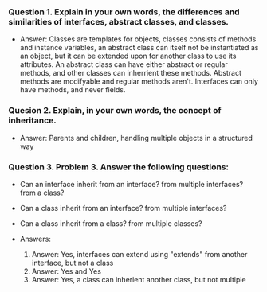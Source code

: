 ### Question 1. Explain in your own words, the differences and similarities of interfaces, abstract classes, and classes.
* Answer: Classes are templates for objects, classes consists of methods and instance variables, an abstract class can itself not be instantiated as an object, but it can be extended upon for another class to use its attributes. An abstract class can have either abstract or regular methods, and other classes can inherrient these methods. Abstract methods are modifyable and regular methods aren't. Interfaces can only have methods, and never fields.

### Quesion 2. Explain, in your own words, the concept of inheritance.
* Answer: Parents and children, handling multiple objects in a structured way


### Question 3. Problem 3. Answer the following questions:
* Can an interface inherit from an interface? from multiple interfaces? from a class?
* Can a class inherit from an interface? from multiple interfaces?
* Can a class inherit from a class? from multiple classes?

* Answers: 
    1. Answer: Yes, interfaces can extend using "extends" from another interface, but not a class
    2. Answer: Yes and Yes
    3. Answer: Yes, a class can inherient another class, but not multiple

